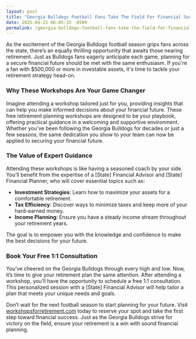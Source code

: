 ```yaml
---
layout: post
title: "Georgia Bulldogs Football Fans Take The Field For Financial Success"
date: 2025-04-21 06:05:15 -0500
permalink: /georgia-bulldogs-football-fans-take-the-field-for-financial-success/
---
```



As the excitement of the Georgia Bulldogs football season grips fans across the state, there’s an equally thrilling opportunity that awaits those nearing retirement. Just as Bulldogs fans eagerly anticipate each game, planning for a secure financial future should be met with the same enthusiasm. If you're a fan with $500,000 or more in investable assets, it's time to tackle your retirement strategy head-on. 

### Why These Workshops Are Your Game Changer

Imagine attending a workshop tailored just for you, providing insights that can help you make informed decisions about your financial future. These free retirement planning workshops are designed to be your playbook, offering practical guidance in a welcoming and supportive environment. Whether you’ve been following the Georgia Bulldogs for decades or just a few seasons, the same dedication you show to your team can now be applied to securing your financial future.

### The Value of Expert Guidance

Attending these workshops is like having a seasoned coach by your side. You’ll benefit from the expertise of a [State] Financial Advisor and [State] Financial Planner, who will cover essential topics such as:

- **Investment Strategies**: Learn how to maximize your assets for a comfortable retirement.
- **Tax Efficiency**: Discover ways to minimize taxes and keep more of your hard-earned money.
- **Income Planning**: Ensure you have a steady income stream throughout your retirement years.

The goal is to empower you with the knowledge and confidence to make the best decisions for your future.

### Book Your Free 1:1 Consultation

You’ve cheered on the Georgia Bulldogs through every high and low. Now, it’s time to give your retirement plan the same attention. After attending a workshop, you’ll have the opportunity to schedule a free 1:1 consultation. This personalized session with a [State] Financial Advisor will help tailor a plan that meets your unique needs and goals.

Don’t wait for the next football season to start planning for your future. Visit [workshopsforretirement.com](https://workshopsforretirement.com) today to reserve your spot and take the first step toward financial success. Just as the Georgia Bulldogs strive for victory on the field, ensure your retirement is a win with sound financial planning.